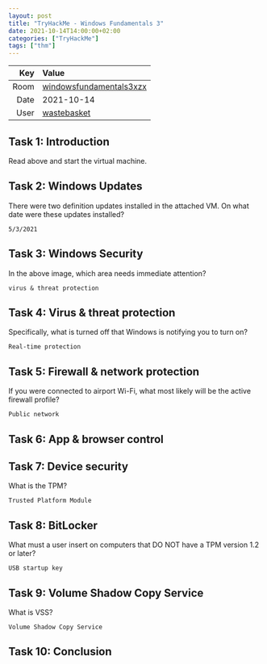 ```yaml
---
layout: post
title: "TryHackMe - Windows Fundamentals 3"
date: 2021-10-14T14:00:00+02:00
categories: ["TryHackMe"]
tags: ["thm"]
---
```


| Key   | Value
| ----: | :--------
| Room  | [windowsfundamentals3xzx](https://tryhackme.com/room/windowsfundamentals3xzx)
| Date  | 2021-10-14
| User  | [wastebasket](https://tryhackme.com/p/wastebasket)

## Task 1: Introduction

Read above and start the virtual machine. 

## Task 2: Windows Updates 

There were two definition updates installed in the attached VM. On what date were these updates installed? 

`5/3/2021`

## Task 3: Windows Security

In the above image, which area needs immediate attention?

`virus & threat protection`

## Task 4: Virus & threat protection 

Specifically, what is turned off that Windows is notifying you to turn on? 

`Real-time protection`

## Task 5: Firewall & network protection 

If you were connected to airport Wi-Fi, what most likely will be the active firewall profile?

`Public network`

## Task 6: App & browser control 

## Task 7: Device security 

What is the TPM? 

`Trusted Platform Module`

## Task 8: BitLocker 

What must a user insert on computers that DO NOT have a TPM version 1.2 or later? 

`USB startup key`

## Task 9: Volume Shadow Copy Service 

What is VSS?

`Volume Shadow Copy Service`

## Task 10: Conclusion 
